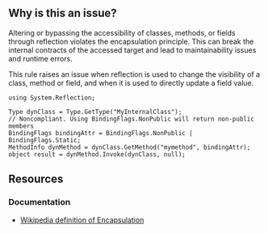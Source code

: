 ## Why is this an issue?
 
Altering or bypassing the accessibility of classes, methods, or fields through reflection violates the encapsulation principle. This can break the internal contracts of the accessed target and lead to maintainability issues and runtime errors.
 
This rule raises an issue when reflection is used to change the visibility of a class, method or field, and when it is used to directly update a field value.

    using System.Reflection;
    
    Type dynClass = Type.GetType("MyInternalClass");
    // Noncompliant. Using BindingFlags.NonPublic will return non-public members
    BindingFlags bindingAttr = BindingFlags.NonPublic | BindingFlags.Static;
    MethodInfo dynMethod = dynClass.GetMethod("mymethod", bindingAttr);
    object result = dynMethod.Invoke(dynClass, null);

## Resources
 
### Documentation
 
- [Wikipedia definition of Encapsulation](https://en.wikipedia.org/wiki/Encapsulation_%28computer_programming%29)